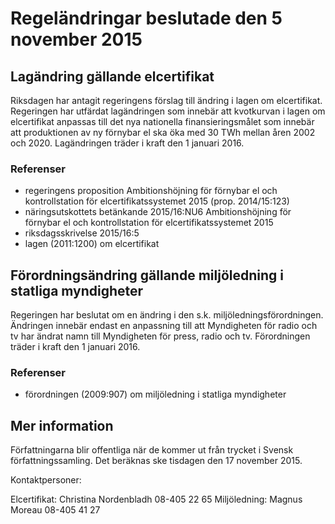 # Regeländringar beslutade den 5 november 2015

## Lagändring gällande elcertifikat

Riksdagen har antagit regeringens förslag till ändring i lagen om elcertifikat. Regeringen har utfärdat lagändringen som innebär att kvotkurvan i lagen om elcertifikat anpassas till det nya nationella finansieringsmålet som innebär att produktionen av ny förnybar el ska öka med 30 TWh mellan åren 2002 och 2020. Lagändringen träder i kraft den 1 januari 2016.

### Referenser

* regeringens proposition Ambitionshöjning för förnybar el och kontrollstation för elcertifikatssystemet 2015 (prop. 2014/15:123)
* näringsutskottets betänkande 2015/16:NU6 Ambitionshöjning för förnybar el och kontrollstation för elcertifikatssystemet 2015
* riksdagsskrivelse 2015/16:5
* lagen (2011:1200) om elcertifikat

## Förordningsändring gällande miljöledning i statliga myndigheter

Regeringen har beslutat om en ändring i den s.k. miljöledningsförordningen. Ändringen innebär endast en anpassning till att Myndigheten för radio och tv har ändrat namn till Myndigheten för press, radio och tv. Förordningen träder i kraft den 1 januari 2016.

### Referenser

* förordningen (2009:907) om miljöledning i statliga myndigheter

## Mer information

Författningarna blir offentliga när de kommer ut från trycket i Svensk författningssamling. Det beräknas ske tisdagen den 17 november 2015.

Kontaktpersoner:

Elcertifikat: Christina Nordenbladh 08-405 22 65
Miljöledning: Magnus Moreau 08-405 41 27
